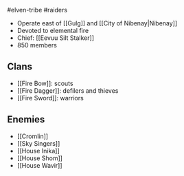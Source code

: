#elven-tribe #raiders 

- Operate east of [[Gulg]] and [[City of Nibenay|Nibenay]]
- Devoted to elemental fire
- Chief: [[Eevuu Silt Stalker]]
- 850 members

## Clans
- [[Fire Bow]]: scouts
- [[Fire Dagger]]: defilers and thieves
- [[Fire Sword]]: warriors

## Enemies
- [[Cromlin]]
- [[Sky Singers]]
- [[House Inika]]
- [[House Shom]]
- [[House Wavir]]
